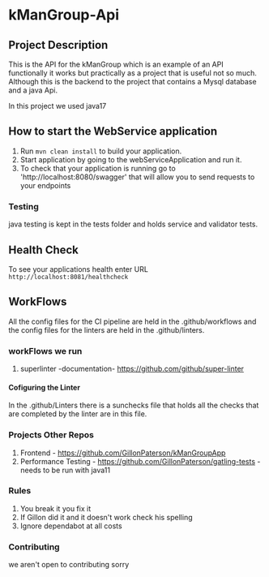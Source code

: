 # kManGroup-Api 

## Project Description 

This is the API for the kManGroup which is an example of an API functionally it works but practically as a project that is useful not so much. Although this is the backend to the project that contains a Mysql database and a java Api.

In this project we used java17

## How to start the WebService application

1. Run `mvn clean install` to build your application.
2. Start application by going to the webServiceApplication and run it. 
3. To check that your application is running go to 'http://localhost:8080/swagger' that will allow you to send requests to your endpoints 

### Testing

java testing is kept in the tests folder and holds service and validator tests. 

## Health Check

To see your applications health enter URL `http://localhost:8081/healthcheck`

## WorkFlows

All the config files for the CI pipeline are held in the .github/workflows and the config files for the linters are held in the .github/linters.

### workFlows we run

1. superlinter -documentation-  https://github.com/github/super-linter

#### Cofiguring the Linter

In the .github/Linters there is a sunchecks file that holds all the checks that are completed by the linter are in this file.

### Projects Other Repos

1. Frontend - https://github.com/GillonPaterson/kManGroupApp
2. Performance Testing - https://github.com/GillonPaterson/gatling-tests - needs to be run with java11

### Rules

1. You break it you fix it
2. If Gillon did it and it doesn't work check his spelling
3. Ignore dependabot at all costs

### Contributing

we aren't open to contributing sorry
